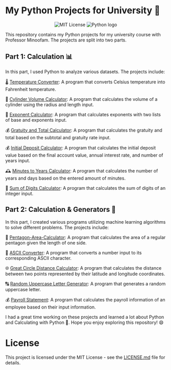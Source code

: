 # My Python Projects for University 🐍
<p align="center"> <img src="https://img.shields.io/badge/license-MIT-blue.svg?style=flat-square" alt="MIT License"> <img src="https://img.shields.io/badge/-Python-306998?style=flat-square&logo=Python&logoColor=FFD43B" alt="Python logo"></p>
This repository contains my Python projects for my university course with Professor Minoofam. The projects are split into two parts.

## Part 1: Calculation 📊
In this part, I used Python to analyze various datasets. The projects include:

🌡️ [Temperature Converter](https://github.com/hossein-mohseni/Python-Scripts/blob/main/Part1%20%F0%9F%91%81%EF%B8%8F/Temperature-Converter.py): A program that converts Celsius temperature into Fahrenheit temperature.

📏 [Cylinder Volume Calculator](https://github.com/hossein-mohseni/Python-Scripts/blob/main/Part1%20%F0%9F%91%81%EF%B8%8F/Cylinder-Volume-Calculator.py): A program that calculates the volume of a cylinder using the radius and length input.

🔢 [Exponent Calculator](https://github.com/hossein-mohseni/Python-Scripts/blob/main/Part1%20%F0%9F%91%81%EF%B8%8F/Exponent-Calculator.py): A program that calculates exponents with two lists of base and exponents input.

💰 [Gratuity and Total Calculator](https://github.com/hossein-mohseni/Python-Scripts/blob/main/Part1%20%F0%9F%91%81%EF%B8%8F/Gratuity-and-Total-Calculator.py): A program that calculates the gratuity and total based on the subtotal and gratuity rate input.

💰 [Initial Deposit Calculator](https://github.com/hossein-mohseni/Python-Scripts/blob/main/Part1%20%F0%9F%91%81%EF%B8%8F/Initial-Deposit-Calculator.py): A program that calculates the initial deposit value based on the final account value, annual interest rate, and number of years input.

🕰️ [Minutes to Years Calculator](https://github.com/hossein-mohseni/Python-Scripts/blob/main/Part1%20%F0%9F%91%81%EF%B8%8F/Minutes-to-Years-Calculator.py): A program that calculates the number of years and days based on the entered amount of minutes.

🔢 [Sum of Digits Calculator](https://github.com/hossein-mohseni/Python-Scripts/blob/main/Part1%20%F0%9F%91%81%EF%B8%8F/Sum-of-Digits-Calculator.py): A program that calculates the sum of digits of an integer input.


## Part 2: Calculation & Generators 🤖
In this part, I created various programs utilizing machine learning algorithms to solve different problems. The projects include:

📐 [Pentagon-Area-Calculator](https://github.com/hossein-mohseni/Python-Scripts/blob/main/Part2%20%F0%9F%91%80/Pentagon-Area-Calculator.py): A program that calculates the area of a regular pentagon given the length of one side.

🔢 [ASCII Converter](https://github.com/hossein-mohseni/Python-Scripts/blob/main/Part2%20%F0%9F%91%80/ASCII-Converter.py): A program that converts a number input to its corresponding ASCII character.

🌐 [Great Circle Distance Calculator](https://github.com/hossein-mohseni/Python-Scripts/blob/main/Part2%20%F0%9F%91%80/Great%20Circle-Distance-Calculator.py): A program that calculates the distance between two points represented by their latitude and longitude coordinates.

🔠 [Random Uppercase Letter Generator](https://github.com/hossein-mohseni/Python-Scripts/blob/main/Part2%20%F0%9F%91%80/Letter-Generator.py): A program that generates a random uppercase letter.

💰 [Payroll Statement](https://github.com/hossein-mohseni/Python-Scripts/blob/main/Part2%20%F0%9F%91%80/Payroll-Statement.py): A program that calculates the payroll information of an employee based on their input information.

I had a great time working on these projects and learned a lot about Python and Calculating with Python 🐍. Hope you enjoy exploring this repository! 😄

# License
This project is licensed under the MIT License - see the [LICENSE.md](/LICENSE) file for details.
